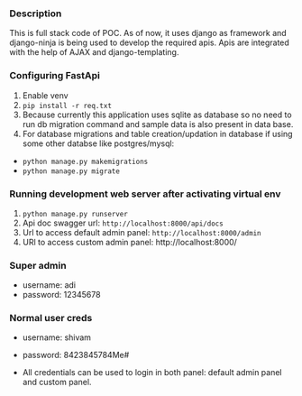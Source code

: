 ### Description
This is full stack code of POC. 
As of now, it uses django as framework and django-ninja is being used to develop the required apis.
Apis are integrated with the help of AJAX and django-templating.


### Configuring FastApi
1. Enable venv
2. `pip install -r req.txt`
3. Because currently this application uses sqlite as database so no need to run db migration command and sample data is also present in data base.
4. For database migrations and table creation/updation in database if using some other databse like postgres/mysql:
  - `python manage.py makemigrations`
  - `python manage.py migrate`


### Running development web server after activating virtual env
1. `python manage.py runserver`
2. Api doc swagger url: `http://localhost:8000/api/docs`
3. Url to access default admin panel: `http://localhost:8000/admin` 
4. URl to access custom admin panel:  http://localhost:8000/ 

### Super admin 
- username: adi
- password: 12345678

### Normal user creds
- username: shivam
- password: 8423845784Me#


- All credentials can be used to login in both panel: default admin panel and custom panel.